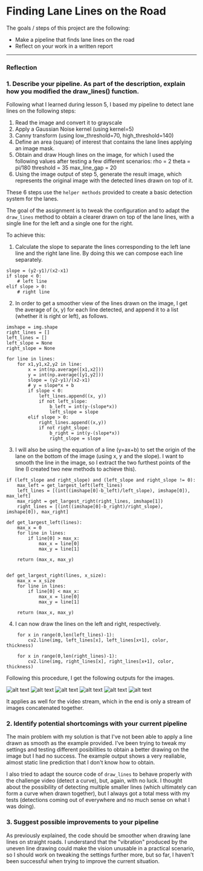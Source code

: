 # **Finding Lane Lines on the Road**

The goals / steps of this project are the following:
* Make a pipeline that finds lane lines on the road
* Reflect on your work in a written report


[//]: # (Image References)

[image1]: ./examples/grayscale.jpg "Grayscale"

---

### Reflection

### 1. Describe your pipeline. As part of the description, explain how you modified the draw_lines() function.

Following what I learned during lesson 5, I based my pipeline to detect lane lines on the following steps:

1. Read the image and convert it to grayscale
2. Apply a Gaussian Noise kernel (using kernel=5)
3. Canny transform (using low_threshold=70, high_threshold=140)
4. Define an area (square) of interest that contains the lane lines applying an image mask. 
5. Obtain and draw Hough lines on the image, for which I used the following values after testing a few different scenarios:
    rho = 2
    theta = pi/180
    threshold = 35
    max_line_gap = 20
6. Using the image output of step 5, generate the result image, which represents the original image with the detected lines drawn on top of it.

These 6 steps use the `helper methods` provided to create a basic detection system for the lanes.

The goal of the assignment is to tweak the configuration and to adapt the `draw_lines` method to obtain a clearer drawn on top of the lane lines, with a single line for the left and a single one for the right.

To achieve this:

1. Calculate the slope to separate the lines corresponding to the left lane line and the right lane line. By doing this we can compose each line separately.

```
slope = (y2-y1)/(x2-x1)
if slope < 0:
    # left line
elif slope > 0:
    # right line
```

2. In order to get a smoother view of the lines drawn on the image, I get the average of (x, y) for each line detected, and append it to a list (whether it is right or left), as follows.

```
imshape = img.shape
right_lines = []
left_lines = []
left_slope = None
right_slope = None

for line in lines:
    for x1,y1,x2,y2 in line:
        x = int(np.average([x1,x2]))
        y = int(np.average([y1,y2]))
        slope = (y2-y1)/(x2-x1)
        # y = slope*x + b
        if slope < 0:
            left_lines.append((x, y))
            if not left_slope:
                b_left = int(y-(slope*x))
                left_slope = slope
        elif slope > 0:
            right_lines.append((x,y))
            if not right_slope:
                b_right = int(y-(slope*x))
                right_slope = slope 

```
3. I will also be using the equation of a line (y=ax+b) to set the origin of the lane on the bottom of the image (using x, y and the slope). I want to smooth the line in the image, so I extract the two furthest points of the line (I created two new methods to achieve this).

```
if (left_slope and right_slope) and (left_slope and right_slope != 0):
    max_left = get_largest_left(left_lines)
    left_lines = [(int((imshape[0]-b_left)/left_slope), imshape[0]), max_left]
    max_right = get_largest_right(right_lines, imshape[1])
    right_lines = [(int((imshape[0]-b_right)/right_slope), imshape[0]), max_right]

def get_largest_left(lines):
    max_x = 0
    for line in lines:
        if line[0] > max_x:
            max_x = line[0]
            max_y = line[1]
    
    return (max_x, max_y)
              
    
def get_largest_right(lines, x_size):
    max_x = x_size
    for line in lines:
        if line[0] < max_x:
            max_x = line[0]
            max_y = line[1]
    
    return (max_x, max_y)
```
4. I can now draw the lines on the left and right, respectively.
```
    for x in range(0,len(left_lines)-1):
        cv2.line(img, left_lines[x], left_lines[x+1], color, thickness)
        
    for x in range(0,len(right_lines)-1):
        cv2.line(img, right_lines[x], right_lines[x+1], color, thickness)
```

Following this procedure, I get the following outputs for the images.

[//]: # (Image References)

![alt text](./output-images/output-solidWhiteCurve.jpg)
![alt text](./output-images/output-solidWhiteRight.jpg)
![alt text](./output-images/output-solidYellowCurve.jpg) 
![alt text](./output-images/output-solidYellowCurve2.jpg) 
![alt text](./output-images/output-solidYellowLeft.jpg)
![alt text](./output-images/output-whiteCarLaneSwitch.jpg)

It applies as well for the video stream, which in the end is only a stream of images concatenated together.

### 2. Identify potential shortcomings with your current pipeline


The main problem with my solution is that I've not been able to apply a line drawn as smooth as the example provided. I've been trying to tweak my settings and testing different posibilities to obtain a better drawing on the image but I had no success. The example output shows a very realiable, almost static line prediction that I don't know how to obtain.

I also tried to adapt the source code of `draw_lines` to behave properly with the challenge video (detect a curve), but, again, with no luck. I thought about the possibility of detecting multiple smaller lines (which ultimately can form a curve when drawn together), but I always got a total mess with my tests (detections coming out of everywhere and no much sense on what I was doing).


### 3. Suggest possible improvements to your pipeline

As previously explained, the code should be smoother when drawing lane lines on straight roads. I understand that the "vibration" produced by the uneven line drawing could make the vision unusable in a practical scenario, so I should work on tweaking the settings further more, but so far, I haven't been successful when trying to improve the current situation.
